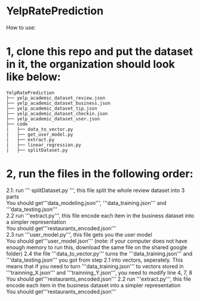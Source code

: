 # YelpRatePrediction

How to use: <br>
# 1, clone this repo and put the dataset in it, the organization should look like below:
```
YelpRatePrediction
├── yelp_academic_dataset_review.json
├── yelp_academic_dataset_business.json
├── yelp_academic_dataset_tip.json
├── yelp_academic_dataset_checkin.json
├── yelp_academic_dataset_user.json
├── code
|   ├── data_to_vector.py
|   ├── get_user_model.py
|   ├── extract.py
|   ├── linear_regression.py
|   ├── splitDataset.py
```

# 2, run the files in the following order:<br>
2.1: run '''
splitDataset.py
''', this file split the whole review dataset into 3 parts <br>
You should get'''data_modeling.json''',  '''data_training.json''' and '''data_testing.json'''<br>
2.2 run '''extract.py''', this file encode each item in the business dataset into a simpler representation <br>
You should get'''restaurants_encoded.json'''<br>
2.3 run '''user_model.py''', this file gets you the user model <br>
You should get'''user_model.json''' (note: if your computer does not have enough memory to run this, download the same file on the shared google folder)
2.4 the file '''data_to_vector.py''' turns the '''data_training.json''' and '''data_testing.json''' you got from step 2.1 into vectors, seperately. This means that if you need to turn '''data_training.json''' to vectors stored in '''trainning_X.json''' and '''trainning_Y.json''', you need to modify line 4, 7, 8 <br>
You should get'''restaurants_encoded.json'''
2.2 run '''extract.py''', this file encode each item in the business dataset into a simpler representation <br>
You should get'''restaurants_encoded.json'''
